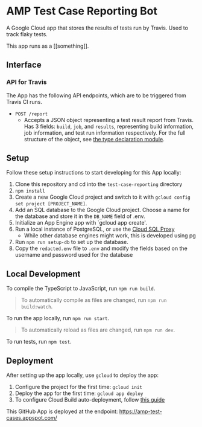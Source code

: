 AMP Test Case Reporting Bot
==============

A Google Cloud app that stores the results of tests run by Travis. Used to track flaky tests.

This app runs as a [[something]].

Interface
---------
### API for Travis

The App has the following API endpoints, which are to be triggered from Travis CI
runs.

* `POST /report`
  * Accepts a JSON object representing a test result report from Travis. Has 3 fields: `build`, `job`, and `results`, representing build information, job information, and test run information respectively. For the full structure of the object, see [the type declaration module](types/test-case-reporting.d.ts).

Setup
-----

Follow these setup instructions to start developing for this App locally:

1. Clone this repository and cd into the `test-case-reporting` directory
2. `npm install`
3. Create a new Google Cloud project and switch to it with `gcloud config set project [PROJECT_NAME]`.
4. Add an SQL database to the Google Cloud project. Choose a name for the database and store it in the `DB_NAME` field of .env.
5. Initialize an App Engine app with `gcloud app create'.
6. Run a local instance of PostgreSQL, or use the
   [Cloud SQL Proxy](https://cloud.google.com/sql/docs/postgres/sql-proxy)
   * While other database engines might work, this is developed using pg
7. Run `npm run setup-db` to set up the database.
8. Copy the `redacted.env` file to `.env` and modify the fields based on the username and password
   used for the database

Local Development
-----------------

To compile the TypeScript to JavaScript, run `npm run build`.
> To automatically compile as files are changed, run `npm run build:watch`.

To run the app locally, run `npm run start`.
> To automatically reload as files are changed, run `npm run dev`.

To run tests, run `npm test`.

Deployment
----------

After setting up the app locally, use `gcloud` to deploy the app:

1. Configure the project for the first time: `gcloud init`
2. Deploy the app for the first time: `gcloud app deploy`
3. To configure Cloud Build auto-deployment, follow [this guide](https://github.com/ampproject/amp-github-apps/blob/master/DEPLOYMENT.md)

This GitHub App is deployed at the endpoint: https://amp-test-cases.appspot.com/
